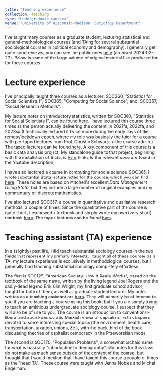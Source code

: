 ```yaml
---
title: "Teaching experience"
collection: teaching
type: "Undergraduate courses"
venue: "University of Wisconsin-Madison, Sociology Department"
---
```


I've taught many courses as a graduate student, lecturing statistical and general-methodological courses (and TAing for several substantial sociological courses in political economy and demography). I generally get quite good reviews; you can see the public ones [here](https://archive.ph/2FfJl) (archived 2024-02-22). Below is some of the large volume of original material I've produced for for those courses.

# Lecture experience

I've principally taught three courses as a lecturer: SOC360, "Statistics for Social Scientists I"; SOC365, "Computing for Social Science"; and, SOC357, "Social Research Methods".

My lecture notes on introductory statistics, written for SOC360, "Statistics for Social Scientists I", can be found [here](https://drive.google.com/drive/folders/1-AlJMRJ_qG1xK8LRss2AWZEv8EqR2MOt?usp=drive_link). I have lectured this course three times as the person actually delivering the content, in 2021fa, 2022fa, and 2023sp (I technically lectured it twice more during the early days of the remote/lockdown epoch, where my role was basically the tutor for a course with pre-taped lectures from Prof. Christin Schwartz + the course admin.) The taped lectures can be found [here](https://www.youtube.com/watch?v=8DDHitgVMms&list=PLRRWF2nT8_keDjYfr75C2DlwxfB4XDwhU). A key component of this course is a basic data analysis project. My standalone guide to that project, beginning with the installation of Stata, is [here](https://www.youtube.com/watch?v=8DDHitgVMms&list=PLRRWF2nT8_keDjYfr75C2DlwxfB4XDwhU) (links to the relevant code are found in the Youtube description). 

I have also lectured a course in computing for social science, SOC365. I wrote substantial Stata lecture notes for the course, which you can find [here](https://github.com/griffinjmbur/soc365sp22). These notes are based on Mitchell's excellent *Data Management Using Stata*, but they include a large number of original examples and my commentary on discrete mathematics. 

I've also lectured SOC357, a course in quantitative and qualitative research methods, a couple of times. Since the quantitative part of the course is quite short, I eschewed a textbook and simply wrote my own (very short) textbook [here](https://griffinjmbur.github.io/soc357su23onlinebook/intro.html). The taped lectures can be found [here](https://www.youtube.com/watch?v=8h6SEivzG0Q&list=PLRRWF2nT8_kdnQ9mETxRniiWmDOmE8eNi). 

# Teaching assistant (TA) experience

In a (slightly) past life, I did teach substantial sociology courses in the two fields that represent my primary interests. I taught all of these courses as a TA; my lecture experience is exclusively in methodological courses, but I generally find teaching substantial sociology completely effortless.

The first is SOC125, "American Society: How It Really Works", based on the textbook of the same name, written by the living legend Joel Rogers and the sadly-dead legend Erik Olin Wright, my first graduate school advisor; I taught for both of them, as well as graduate student lecturer. My notes written as a teaching assistant are [here](https://drive.google.com/drive/u/0/folders/1I7Q2qzbWmGnrSvMIytVlHyVnRDmjGAlf). They will primarily be of interest to you if you are teaching a course using this book, but if you are simply trying to teach an ambitious undergraduate sociology course, I suspect that they will also be of use to you. The course is an introduction to conventional-liberal and social-democratic Marxish views of capitalism, with chapters devoted to some interesting special topics (the environment, health care, transportation, taxation, unions, &c.), with the back third of the book discussing theories of capitalist democracy in the Przeworskian mode. 

The second is SOC170, "Population Problems", a somewhat archaic name for what is basically "introduction to demography". My notes for this class do not make as much sense outside of the context of the course, but I thought that I would mention that I have taught this course a couple of times as the "head TA". These course were taught with Jenna Nobles and Michal Engelman.
